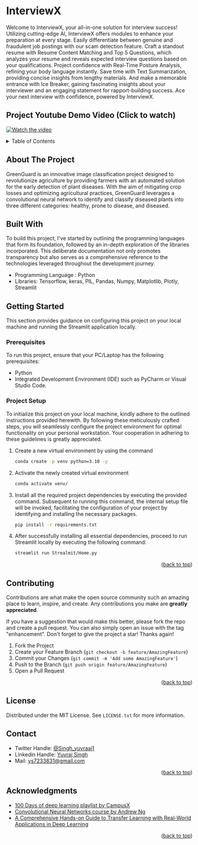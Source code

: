 # InterviewX


<a name="readme-top"></a>
Welcome to InterviewX, your all-in-one solution for interview success! Utilizing cutting-edge AI, InterviewX offers modules to enhance your preparation at every stage. Easily differentiate between genuine and fraudulent job postings with our scam detection feature. Craft a standout resume with Resume Content Matching and Top 5 Questions, which analyzes your resume and reveals expected interview questions based on your qualifications. Project confidence with Real-Time Posture Analysis, refining your body language instantly. Save time with Text Summarization, providing concise insights from lengthy materials. And make a memorable entrance with Ice Breaker, gaining fascinating insights about your interviewer and an engaging statement for rapport-building success. Ace your next interview with confidence, powered by InterviewX.

<!-- PROJECT LOGO -->
## Project Youtube Demo Video (Click to watch)
[![Watch the video](https://img.youtube.com/vi/LKFNk6_kUGc/maxresdefault.jpg)](https://youtu.be/LKFNk6_kUGc)

<!-- TABLE OF CONTENTS -->
<details>
  <summary>Table of Contents</summary>
  <ol>
    <li><a href="#about-the-project">About The Project</a></li>
   <li><a href="#built-with">Built With</a></li>
    <li>
      <a href="#getting-started">Getting Started</a>
      <ul>
        <li><a href="#prerequisites">Prerequisites</a></li>
        <li><a href="#installation">Installation</a></li>
      </ul>
    </li>
    <li><a href="#contributing">Contributing</a></li>
    <li><a href="#license">License</a></li>
    <li><a href="#contact">Contact</a></li>
    <li><a href="#acknowledgments">Acknowledgments</a></li>
  </ol>
</details>


<!-- ABOUT THE PROJECT -->
## About The Project

GreenGuard is an innovative image classification project designed to revolutionize agriculture by providing farmers with an automated solution for the early detection of plant diseases. With the aim of mitigating crop losses and optimizing agricultural practices, GreenGuard leverages a convolutional neural network to identify and classify diseased plants into three different categories: healthy, prone to disease, and diseased.



## Built With
To build this project, I've started by outlining the programming languages that form its foundation, followed by an in-depth exploration of the libraries incorporated. This deliberate documentation not only promotes transparency but also serves as a comprehensive reference to the technologies leveraged throughout the development journey. 

- Programming Language : Python
- Libraries: Tensorflow, keras, PIL, Pandas, Numpy, Matplotlib, Plotly, Streamlit



<!-- GETTING STARTED -->
## Getting Started
This section provides guidance on configuring this project on your local machine and running the Streamlit application locally.
### Prerequisites
To run this project, ensure that your PC/Laptop has the following prerequisites:
- Python
- Integrated Development Environment (IDE) such as PyCharm or Visual Studio Code.

### Project Setup

To initialize this project on your local machine, kindly adhere to the outlined instructions provided herewith. By following these meticulously crafted steps, you will seamlessly configure the project environment for optimal functionality on your personal workstation. Your cooperation in adhering to these guidelines is greatly appreciated.

1. Create a new virtual environment by using the command
   ```sh
   conda create -p venv python=3.10 -y
   ```
2. Activate the newly created virtual environment
   ```sh
   conda activate venv/
   ```
3. Install all the required project dependencies by executing the provided command. Subsequent to running this command, the internal setup file will be invoked, facilitating the configuration of your project by identifying and installing the necessary packages.
   ```sh
   pip install -r requirements.txt
   ```
4. After successfully installing all essential dependencies, proceed to run Streamlit locally by executing the following command:
   ```sh
   streamlit run Strealmit/Home.py
   ```
<p align="right">(<a href="#readme-top">back to top</a>)</p>



<!-- CONTRIBUTING -->
## Contributing

Contributions are what make the open source community such an amazing place to learn, inspire, and create. Any contributions you make are **greatly appreciated**.

If you have a suggestion that would make this better, please fork the repo and create a pull request. You can also simply open an issue with the tag "enhancement".
Don't forget to give the project a star! Thanks again!

1. Fork the Project
2. Create your Feature Branch (`git checkout -b feature/AmazingFeature`)
3. Commit your Changes (`git commit -m 'Add some AmazingFeature'`)
4. Push to the Branch (`git push origin feature/AmazingFeature`)
5. Open a Pull Request

<p align="right">(<a href="#readme-top">back to top</a>)</p>



<!-- LICENSE -->
## License

Distributed under the MIT License. See `LICENSE.txt` for more information.


<!-- CONTACT -->
## Contact
- Twitter Handle: [@Singh_yuvraaj1](https://twitter.com/Singh_yuvraaj1)
- Linkedin Handle: [Yuvraj Singh](https://www.linkedin.com/in/yuvraj-singh-a4430a215/)
- Mail: [ys7233831@gmail.com](mailto:ys7233831@gmail.com)



<p align="right">(<a href="#readme-top">back to top</a>)</p>



<!-- ACKNOWLEDGMENTS -->
## Acknowledgments



* [100 Days of deep learning playlist by CampusX](https://www.youtube.com/watch?v=2dH_qjc9mFg&list=PLKnIA16_RmvYuZauWaPlRTC54KxSNLtNn)
* [Convolutional Neural Networks course by Andrew Ng](https://www.coursera.org/learn/convolutional-neural-networks)
* [A Comprehensive Hands-on Guide to Transfer Learning with Real-World Applications in Deep Learning](https://towardsdatascience.com/a-comprehensive-hands-on-guide-to-transfer-learning-with-real-world-applications-in-deep-learning-212bf3b2f27a)

<p align="right">(<a href="#readme-top">back to top</a>)</p>

